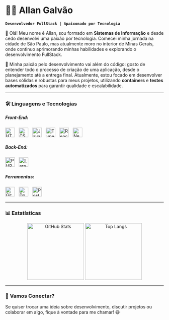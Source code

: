 # 🧑‍💻 Allan Galvão

**`Desenvolvedor FullStack | Apaixonado por Tecnologia`**

👋 Olá! Meu nome é Allan, sou formado em **Sistemas de Informação** e desde cedo desenvolvi uma paixão por tecnologia. Comecei minha jornada na cidade de São Paulo, mas atualmente moro no interior de Minas Gerais, onde continuo aprimorando minhas habilidades e explorando o desenvolvimento FullStack.

🚀 Minha paixão pelo desenvolvimento vai além do código: gosto de entender todo o processo de criação de uma aplicação, desde o planejamento até a entrega final. Atualmente, estou focado em desenvolver bases sólidas e robustas para meus projetos, utilizando **containers** e **testes automatizados** para garantir qualidade e escalabilidade.

---

### 🛠️ Linguagens e Tecnologias
##### Front-End:
<img align="left" alt="HTML" title="HTML" width="30px" style="padding-right: 10px;" src="https://cdn.jsdelivr.net/gh/devicons/devicon@latest/icons/html5/html5-original.svg"/> <img align="left" alt="CSS" title="CSS" width="30px" style="padding-right: 10px;" src="https://cdn.jsdelivr.net/gh/devicons/devicon@latest/icons/css3/css3-original.svg"/> <img align="left" alt="JavaScript" title="JavaScript" width="30px" style="padding-right: 10px;" src="https://cdn.jsdelivr.net/gh/devicons/devicon@latest/icons/javascript/javascript-original.svg"/> <img align="left" alt="TypeScript" title="TypeScript" width="30px" style="padding-right: 10px;" src="https://cdn.jsdelivr.net/gh/devicons/devicon@latest/icons/typescript/typescript-original.svg"/> <img align="left" alt="React" title="React" width="30px" style="padding-right: 10px;" src="https://cdn.jsdelivr.net/gh/devicons/devicon@latest/icons/react/react-original.svg"/> <img align="left" alt="Next.js" title="Next.js" width="30px" style="padding-right: 10px;" src="https://cdn.jsdelivr.net/gh/devicons/devicon@latest/icons/nextjs/nextjs-original.svg"/>

<br/><br/>

##### Back-End:
<img align="left" alt="PHP" title="PHP" width="30px" style="padding-right: 10px;" src="https://cdn.jsdelivr.net/gh/devicons/devicon@latest/icons/php/php-original.svg"/> <img align="left" alt="Laravel" title="Laravel" width="30px" style="padding-right: 10px;" src="https://cdn.jsdelivr.net/gh/devicons/devicon@latest/icons/laravel/laravel-original.svg"/>

<br/><br/>

##### Ferramentas:
<img align="left" alt="Git" title="Git" width="30px" style="padding-right: 10px;" src="https://cdn.jsdelivr.net/gh/devicons/devicon@latest/icons/git/git-original.svg"/> <img align="left" alt="Docker" title="Docker" width="30px" style="padding-right: 10px;" src="https://cdn.jsdelivr.net/gh/devicons/devicon@latest/icons/docker/docker-original.svg"/> <img align="left" alt="PostgreSQL" title="PostgreSQL" width="30px" style="padding-right: 10px;" src="https://cdn.jsdelivr.net/gh/devicons/devicon@latest/icons/postgresql/postgresql-original.svg"/>

<br/><br/>

---

### 📊 **Estatísticas**

<p align="center">
  <img 
    alt="GitHub Stats" 
    height="180em" 
    src="https://github-readme-stats.vercel.app/api?username=allanti&show_icons=true&theme=tokyonight&include_all_commits=true&locale=pt-br" 
  />
  <img 
    alt="Top Langs" 
    height="180em" 
    src="https://github-readme-stats.vercel.app/api/top-langs/?username=allanti&theme=tokyonight&layout=compact&custom_title=Tecnologias&langs_count=9" 
  />
</p>

---

### 🤝 **Vamos Conectar?**
Se quiser trocar uma ideia sobre desenvolvimento, discutir projetos ou colaborar em algo, fique à vontade para me chamar! 😄
